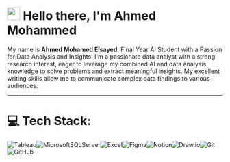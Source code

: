 # <img src="https://media.giphy.com/media/hvRJCLFzcasrR4ia7z/giphy.gif" width="30px"> Hello there, I'm Ahmed Mohammed
My name is **Ahmed Mohamed Elsayed**. Final Year AI Student with a Passion for Data Analysis and Insights.
I'm a passionate data analyst with a strong research interest, eager to leverage my combined AI and data analysis knowledge to solve problems and extract meaningful insights. My excellent writing skills allow me to communicate complex data findings to various audiences.

---

# 💻 Tech Stack:
![Tableau](https://www.svgrepo.com/show/354428/tableau-icon.svg?style=for-the-badge&logo=tableau&logoColor=blue)![MicrosoftSQLServer](https://www.svgrepo.com/show/303229/microsoft-sql-server-logo.svg?style=for-the-badge&logo=microsoft%20sql%20server&logoColor=white)![Excel](https://www.logo.wine/a/logo/Microsoft_Excel/Microsoft_Excel-Logo.wine.svg?style=for-the-badge&logo=excel&logoColor=white)![Figma](https://img.shields.io/badge/figma-%23F24E1E.svg?style=for-the-badge&logo=figma&logoColor=white)![Notion](https://img.shields.io/badge/Notion-%23000000.svg?style=for-the-badge&logo=notion&logoColor=white)![Draw.io](https://upload.wikimedia.org/wikipedia/commons/thumb/3/3e/Diagrams.net_Logo.svg/768px-Diagrams.net_Logo.svg.png?style=for-the-badge&logo=draw.io&logoColor=white)![Git](https://git-scm.com/images/logos/downloads/Git-Icon-Black.svg?style=for-the-badge&logo=git&logoColor=orange)![GitHub](https://www.svgrepo.com/show/303615/github-icon-1-logo.svg?style=for-the-badge&logo=github&logoColor=orange)
